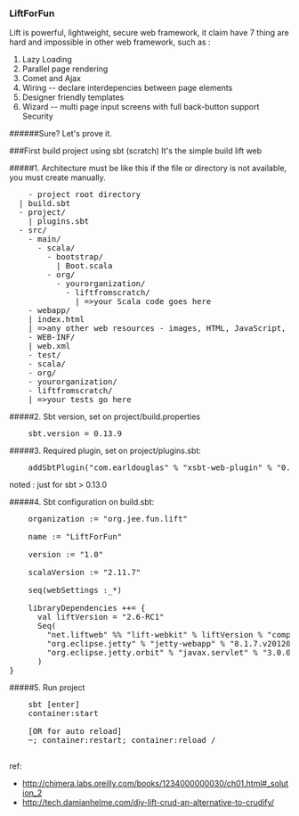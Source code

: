 ### LiftForFun 
Lift is powerful, lightweight, secure web framework, it claim have 7 thing are hard and impossible in other web framework, such as :

1. Lazy Loading
2. Parallel page rendering
3. Comet and Ajax
4. Wiring -- declare interdepencies between page elements
5. Designer friendly templates
6. Wizard -- multi page input screens with full back-button support Security

######Sure? Let's prove it.




###First build project using sbt (scratch)
It's the simple build lift web

#####1. Architecture must be like this
if the file or directory is not available, you must create manually.

<pre>
    - project root directory
  | build.sbt
  - project/
    | plugins.sbt
  - src/
    - main/
      - scala/
        - bootstrap/
          | Boot.scala
        - org/
          - yourorganization/
            - liftfromscratch/
              | =>your Scala code goes here
    - webapp/
    | index.html
    | =>any other web resources - images, HTML, JavaScript, etc - go here
    - WEB-INF/
    | web.xml
    - test/
    - scala/
    - org/
    - yourorganization/
    - liftfromscratch/
    | =>your tests go here
</pre>


#####2. Sbt version, set on project/build.properties
<pre>
    sbt.version = 0.13.9
</pre>

#####3. Required plugin, set on project/plugins.sbt:
<pre>
    addSbtPlugin("com.earldouglas" % "xsbt-web-plugin" % "0.7.0")
</pre>
noted : just for sbt > 0.13.0

#####4. Sbt configuration on build.sbt:
<pre>
    organization := "org.jee.fun.lift"

    name := "LiftForFun"

    version := "1.0"

    scalaVersion := "2.11.7"

    seq(webSettings :_*)

    libraryDependencies ++= {
      val liftVersion = "2.6-RC1"
      Seq(
        "net.liftweb" %% "lift-webkit" % liftVersion % "compile",
        "org.eclipse.jetty" % "jetty-webapp" % "8.1.7.v20120910"  % "container,test",
        "org.eclipse.jetty.orbit" % "javax.servlet" % "3.0.0.v201112011016" % "container,compile" artifacts Artifact("javax.servlet", "jar", "jar")
      )
}
</pre>


#####5. Run project

<pre>
    sbt [enter]    
    container:start
    
    [OR for auto reload]
    ~; container:restart; container:reload / 

</pre>


ref: 
- http://chimera.labs.oreilly.com/books/1234000000030/ch01.html#_solution_2
- http://tech.damianhelme.com/diy-lift-crud-an-alternative-to-crudify/

